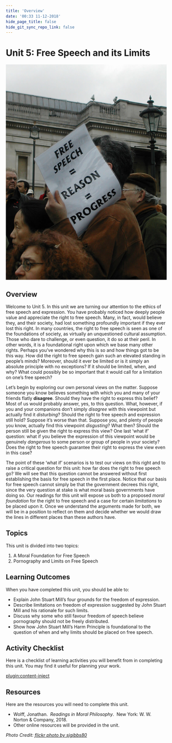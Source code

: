 ```yaml
---
title: 'Overview'
date: '00:33 11-12-2018'
hide_page_title: false
hide_git_sync_repo_link: false
---
```


Unit 5: Free Speech and its Limits
==================================

![](u5_117704119_65c60568e1_bc.jpg)

Overview
--------
Welcome to Unit 5. In this unit we are turning our attention to the ethics of free speech and expression. You have probably noticed how deeply people value and appreciate the right to free speech. Many, in fact, would believe they, and their society, had lost something profoundly important if they ever lost this right.
In many countries, the right to free speech is seen as one of the foundations of society, as virtually an unquestioned cultural assumption. Those who dare to challenge, or even question, it do so at their peril. In other words, it is a foundational right upon which we base many other rights.
Perhaps you’ve wondered why this is so and how things got to be this way. How did the right to free speech gain such an elevated standing in people’s minds? Moreover, should it ever be limited or is it simply an absolute principle with no exceptions? If it should be limited, when, and why? What could possibly be so important that it would call for a limitation on one’s free speech?

Let’s begin by exploring our own personal views on the matter. Suppose someone you know believes something with which you and many of your friends flatly **disagree**. Should they have the right to express this belief? Most of us would probably answer, yes, to this question.
What, however, if you and your companions don’t simply *disagree* with this viewpoint but actually find it *disturbing*? Should the right to free speech and expression still hold?
Suppose it’s worse than that. Suppose you, and plenty of people you know, actually find this viewpoint *disgusting*? What then? Should the person still be given the right to express this view?
One last ‘what if’ question: what if you believe the expression of this viewpoint would be genuinely *dangerous* to some person or group of people in your society? Does the right to free speech guarantee their right to express the view even in this case?

The point of these ‘what if’ scenarios is to test our views on this right and to raise a critical question for this unit: how far does the right to free speech go? We will see that this question cannot be answered without first establishing the basis for free speech in the first place.
Notice that our basis for free speech cannot simply be that the government decrees this right, since the very question at stake is what moral basis governments have doing so. Our readings for this unit will expose us both to a proposed *moral foundation* for the right to free speech and a case for certain *limitations* to be placed upon it. Once we understand the arguments made for both, we will be in a position to reflect on them and decide whether we would draw the lines in different places than these authors have.

Topics
------

This unit is divided into two topics:
1.  A Moral Foundation for Free Speech
2.  Pornography and Limits on Free Speech

Learning Outcomes
-----------------

When you have completed this unit, you should be able to:
-   Explain John Stuart Mill’s four grounds for the freedom of expression.
-   Describe limitations on freedom of expression suggested by John Stuart Mill
    and his rationale for such limits.
-   Discuss why some who still favour freedom of speech believe pornography
    should not be freely distributed.
-   Show how John Stuart Mill’s Harm Principle is foundational to the question
    of when and why limits should be placed on free speech.

Activity Checklist
------------------

Here is a checklist of learning activities you will benefit from in completing
this unit. You may find it useful for planning your work.

[plugin:content-inject](_schedule)

Resources
---------

Here are the resources you will need to complete this unit.
-   Wolff, Jonathan.  *Readings in Moral Philosophy*.  New York: W. W. Norton &
    Company, 2018.
-   Other online resources will be provided in the unit.

*Photo Credit: [flickr photo by sjgibbs80](https://flickr.com/photos/sjgibbs/117704119)*
